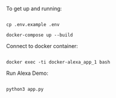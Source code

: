 To get up and running:

```

cp .env.example .env

docker-compose up --build

```

Connect to docker container:

```

docker exec -ti docker-alexa_app_1 bash

```

Run Alexa Demo:

```

python3 app.py

```
